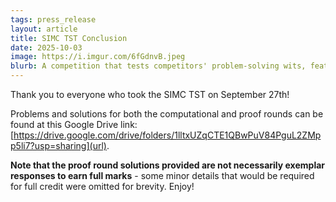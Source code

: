 ```yaml
---
tags: press_release
layout: article
title: SIMC TST Conclusion
date: 2025-10-03
image: https://i.imgur.com/6fGdnvB.jpeg
blurb: A competition that tests competitors' problem-solving wits, featuring a proof-writing round.
---
```


Thank you to everyone who took the SIMC TST on September 27th! 

Problems and solutions for both the computational and proof rounds can be found at this Google Drive link: [https://drive.google.com/drive/folders/1lltxUZqCTE1QBwPuV84PguL2ZMpp5li7?usp=sharing](url). 

**Note that the proof round solutions provided are not necessarily exemplar responses to earn full marks** - some minor details 
that would be required for full credit were omitted for brevity. Enjoy!
